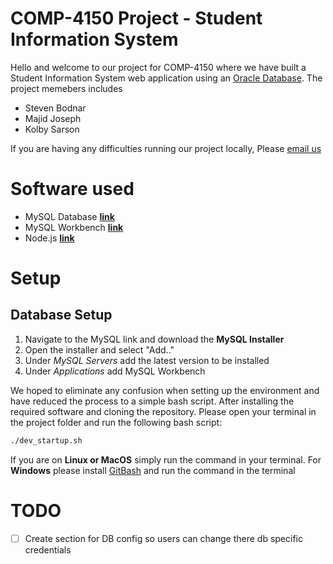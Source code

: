 # COMP-4150 Project - Student Information System
Hello and welcome to our project for COMP-4150 where we have built a Student Information System web application using an [Oracle Database](https://www.oracle.com/ca-en/database/). The project memebers includes

 - Steven Bodnar 
 - Majid Joseph
 - Kolby Sarson

If you are having any difficulties running our project locally, Please [email us](mailto:bodna111@uwindsor.ca;joseph14@uwindsor.ca;sarsonk@uwindsor.ca?subject=COMP-4150%20Setup)

# Software used
- MySQL Database [**link**](https://dev.mysql.com/downloads/mysql/)
- MySQL Workbench [**link**](https://dev.mysql.com/downloads/mysql/)
- Node.js [**link**](https://nodejs.org/en/)

# Setup
## Database Setup
1. Navigate to the MySQL link and download the **MySQL Installer**
2. Open the installer and select "Add.."
3. Under *MySQL Servers* add the latest version to be installed
4. Under *Applications* add MySQL Workbench

We hoped to eliminate any confusion when setting up the environment and have reduced the process to a simple bash script. After installing the required software and cloning the repository. Please open your terminal in the project folder and run the following bash script:
```bash
./dev_startup.sh
```
If you are on **Linux or MacOS** simply run the command in your terminal. For **Windows** please install [GitBash](https://gitforwindows.org/) and run the command in the terminal

# TODO
- [ ] Create section for DB config so users can change there db specific credentials 